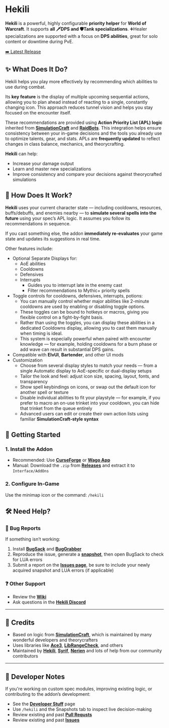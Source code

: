 # Hekili

**Hekili** is a powerful, highly configurable **priority helper** for **World of Warcraft**. It supports **all 🗡️DPS and 🛡️Tank specializations**. ➕Healer specializations are supported with a focus on **DPS abilities**, great for solo content or downtime during PvE.

[➡️ Latest Release](https://github.com/Hekili/hekili/releases/latest)

## ✨ What Does It Do?

Hekili helps you play more effectively by recommending which abilities to use during combat. 

Its **key feature** is the display of multiple upcoming sequential actions, allowing you to plan ahead instead of reacting to a single, constantly changing icon. This approach reduces tunnel vision and helps you stay focused on the encounter itself.

These recommendations are provided using **Action Priority List (APL) logic** inherited from [**SimulationCraft**](https://www.simulationcraft.org) and [**RaidBots**](https://www.raidbots.com/simbot). This integration helps ensure consistency between your in-game decisions and the tools you already use to optimize talents, gear, and stats. APLs are **frequently updated** to reflect changes in class balance, mechanics, and theorycrafting.

**Hekili** can help:
- Increase your damage output
- Learn and master new specializations
- Improve consistency and compare your decisions against theorycrafted simulations

## 🔧 How Does It Work?

**Hekili** uses your current character state — including cooldowns, resources, buffs/debuffs, and enemies nearby — to **simulate several spells into the future** using your spec’s APL logic. It assumes you follow its recommendations in sequence.

If you cast something else, the addon **immediately re-evaluates** your game state and updates its suggestions in real time.

Other features include:
- Optional Separate Displays for:
  - AoE abilities
  - Cooldowns
  - Defensives
  - Interrupts
    - Guides you to interrupt late in the enemy cast
    - Filter recommendations to Mythic+ priority spells
- Toggle controls for cooldowns, defensives, interrupts, potions:
  - You can manually control whether major abilities like 2-minute cooldowns are used by enabling or disabling toggle options.
  - These toggles can be bound to hotkeys or macros, giving you flexible control on a fight-by-fight basis.
  - Rather than using the toggles, you can display these abilities in a dedicated Cooldowns display, allowing you to cast them manually when timing is ideal.
  - This system is especially powerful when paired with encounter knowledge — for example, holding cooldowns for a burn phase or add wave can result in substantial DPS gains.
- Compatible with **ElvUI**, **Bartender**, and other UI mods
- Customization
  - Choose from several display styles to match your needs — from a single Automatic display to AoE-specific or dual-display setups
  - Tailor the look and feel: adjust icon size, spacing, layout, fonts, and transparency
  - Show spell keybindings on icons, or swap out the default icon for another spell or texture
  - Disable individual abilities to fit your playstyle — for example, if you prefer to macro an on-use trinket into your cooldown, you can hide that trinket from the queue entirely
  - Advanced users can edit or create their own action lists using familiar **SimulationCraft-style syntax**

## 🚀 Getting Started

### 1. Install the Addon

- Recommended: Use [**CurseForge**](https://www.curseforge.com/wow/addons/hekili) or [**Wago App**](https://addons.wago.io/addons/hekili)
- Manual: Download the `.zip` from [**Releases**](https://github.com/Hekili/hekili/releases/latest) and extract it to `Interface/AddOns`

### 2. Configure In-Game

Use the minimap icon or the command: `/hekili`

## 🛠 Need Help?

### 🐛 Bug Reports

If something isn’t working:

1. Install [**BugSack**](https://www.curseforge.com/wow/addons/bugsack) and [**BugGrabber**](https://www.curseforge.com/wow/addons/bug-grabber)
2. Reproduce the issue, generate a [**snapshot**](https://github.com/Hekili/hekili/wiki/Report-An-Issue#how-do-i-get-a-snapshot), then open BugSack to check for LUA errors
3. Submit a report on the [**Issues page**](https://github.com/Hekili/hekili/issues/new/choose), be sure to include your newly acquired snapshot and LUA errors (if applicable)

### ❓ Other Support

- Review the [**Wiki**](https://github.com/Hekili/hekili/wiki)
- Ask questions in the [**Hekili Discord**](https://discord.gg/3vRJx5g)

---

## 🙏 Credits

- Based on logic from [**SimulationCraft**](https://www.simulationcraft.org/), which is maintained by many wonderful developers and theorycrafters
- Uses libraries like [**Ace3**](https://www.wowace.com/projects/ace3), [**LibRangeCheck**](https://www.wowace.com/projects/librangecheck-2-0), and others
- Maintained by [**Hekili**](https://github.com/Hekili), [**Syrif**](https://github.com/syrifgit), [**Nerien**](https://github.com/johnnylam88) and lots of help from our community contributors

---

## 🧪 Developer Notes

If you're working on custom spec modules, improving existing logic, or contributing to the addon’s development:

- See the [**Developer Stuff**](https://github.com/Hekili/hekili/wiki/Developer-Stuff) page
- Use `/hekili` and the Snapshots tab to inspect live decision-making
- Review existing and past [**Pull Requsts**](https://github.com/Hekili/hekili/pulls)
- Review existing and past [**Issues**](https://github.com/Hekili/hekili/issues)
